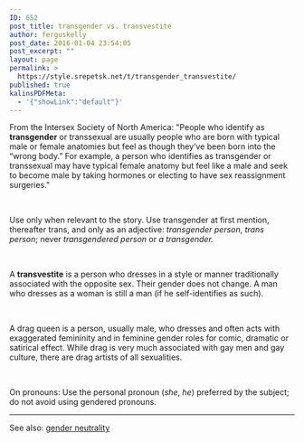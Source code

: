 ```yaml
---
ID: 652
post_title: transgender vs. transvestite
author: ferguskelly
post_date: 2016-01-04 23:54:05
post_excerpt: ""
layout: page
permalink: >
  https://style.srepetsk.net/t/transgender_transvestite/
published: true
kalinsPDFMeta:
  - '{"showLink":"default"}'
---
```

From the Intersex Society of North America: "People who identify as <strong>transgender</strong> or transsexual are usually people who are born with typical male or female anatomies but feel as though they’ve been born into the “wrong body.” For example, a person who identifies as transgender or transsexual may have typical female anatomy but feel like a male and seek to become male by taking hormones or electing to have sex reassignment surgeries."

&nbsp;

Use only when relevant to the story. Use transgender at first mention, thereafter trans, and only as an adjective: <em>transgender person</em>, <em>trans person</em>; never <em>transgendered person</em> or <em>a transgender.</em>

&nbsp;

A <strong>transvestite</strong> is a person who dresses in a style or manner traditionally associated with the opposite sex. Their gender does not change. A man who dresses as a woman is still a man (if he self-identifies as such).

&nbsp;

A drag queen is a person, usually male, who dresses and often acts with exaggerated femininity and in feminine gender roles for comic, dramatic or satirical effect. While drag is very much associated with gay men and gay culture, there are drag artists of all sexualities.

&nbsp;

On pronouns: Use the personal pronoun (<em>she</em>, <em>he</em>) preferred by the subject; do not avoid using gendered pronouns.

<hr />

See also: <a href="https://style.srepetsk.net/g/gender-neutrality/">gender neutrality</a>

&nbsp;
